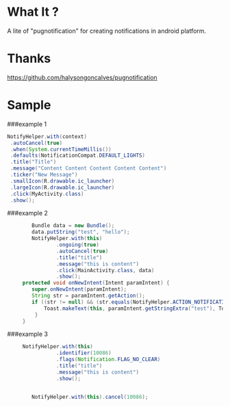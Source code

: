# What It ?
A lite of "pugnotification" for creating notifications in android platform.
# Thanks
https://github.com/halysongoncalves/pugnotification
# Sample
###example 1
```java
NotifyHelper.with(context)
 .autoCancel(true)
 .when(System.currentTimeMillis())
 .defaults(NotificationCompat.DEFAULT_LIGHTS)
 .title("Title")
 .message("Content Content Content Content Content")
 .ticker("New Message")
 .smallIcon(R.drawable.ic_launcher)
 .largeIcon(R.drawable.ic_launcher)
 .click(MyActivity.class)
 .show();
 ```
###example 2
```java
        Bundle data = new Bundle();
        data.putString("test", "hello");
        NotifyHelper.with(this)
                .ongoing(true)
                .autoCancel(true)
                .title("title")
                .message("this is content")
                .click(MainActivity.class, data)
                .show();
     protected void onNewIntent(Intent paramIntent) {
        super.onNewIntent(paramIntent);
        String str = paramIntent.getAction();
        if ((str != null) && (str.equals(NotifyHelper.ACTION_NOTIFICATION_CLICK_INTENT))) {
            Toast.makeText(this, paramIntent.getStringExtra("test"), Toast.LENGTH_SHORT).show();
         }
     }

 ```
###example 3
```java
     NotifyHelper.with(this)
                .identifier(10086)
                .flags(Notification.FLAG_NO_CLEAR)
                .title("title")
                .message("this is content")
                .show();


        NotifyHelper.with(this).cancel(10086);
 ```
